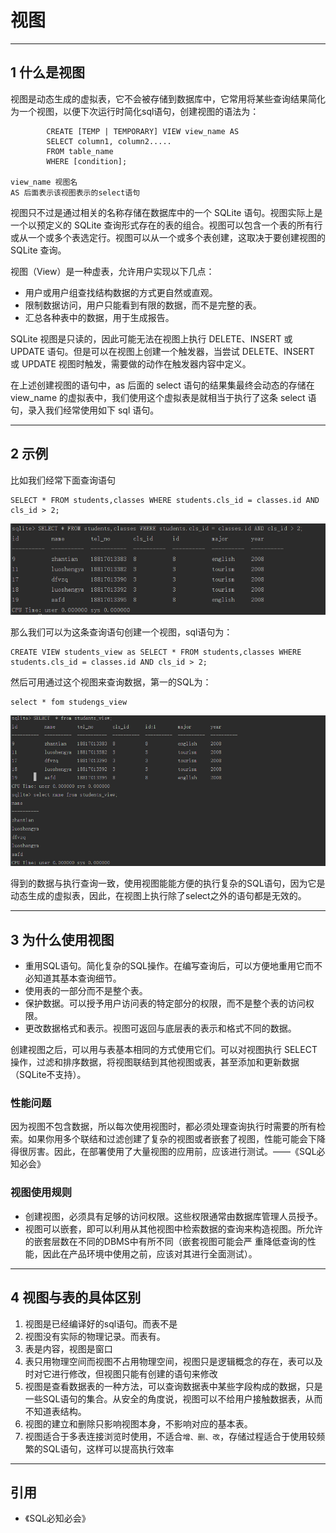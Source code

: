 #  视图

---
## 1 什么是视图

视图是动态生成的虚拟表，它不会被存储到数据库中，它常用将某些查询结果简化为一个视图，以便下次运行时简化sql语句，创建视图的语法为：

```
        CREATE [TEMP | TEMPORARY] VIEW view_name AS
        SELECT column1, column2.....
        FROM table_name
        WHERE [condition];

view_name 视图名
AS 后面表示该视图表示的select语句
```

视图只不过是通过相关的名称存储在数据库中的一个 SQLite 语句。视图实际上是一个以预定义的 SQLite 查询形式存在的表的组合。视图可以包含一个表的所有行或从一个或多个表选定行。视图可以从一个或多个表创建，这取决于要创建视图的 SQLite 查询。

视图（View）是一种虚表，允许用户实现以下几点：

*   用户或用户组查找结构数据的方式更自然或直观。
*   限制数据访问，用户只能看到有限的数据，而不是完整的表。
*   汇总各种表中的数据，用于生成报告。

SQLite 视图是只读的，因此可能无法在视图上执行 DELETE、INSERT 或 UPDATE 语句。但是可以在视图上创建一个触发器，当尝试 DELETE、INSERT 或 UPDATE 视图时触发，需要做的动作在触发器内容中定义。

在上述创建视图的语句中，as 后面的 select 语句的结果集最终会动态的存储在 view_name 的虚拟表中，我们使用这个虚拟表是就相当于执行了这条 select 语句，录入我们经常使用如下 sql 语句。

---
## 2 示例

比如我们经常下面查询语句

```
SELECT * FROM students,classes WHERE students.cls_id = classes.id AND cls_id > 2;
```
![](index_files/a4c3a67d-cd23-4215-88e8-e59b8c3c94b3.png)

那么我们可以为这条查询语句创建一个视图，sql语句为：

```
CREATE VIEW students_view as SELECT * FROM students,classes WHERE students.cls_id = classes.id AND cls_id > 2;
```

然后可用通过这个视图来查询数据，第一的SQL为：

```
select * fom studengs_view
```

![](index_files/4511a5d9-fe96-45ce-8cc6-db0cfb2eb02d.png)

得到的数据与执行查询一致，使用视图能能方便的执行复杂的SQL语句，因为它是动态生成的虚拟表，因此，在视图上执行除了select之外的语句都是无效的。

---
## 3 为什么使用视图

- 重用SQL语句。简化复杂的SQL操作。在编写查询后，可以方便地重用它而不必知道其基本查询细节。
- 使用表的一部分而不是整个表。
- 保护数据。可以授予用户访问表的特定部分的权限，而不是整个表的访问权限。
- 更改数据格式和表示。视图可返回与底层表的表示和格式不同的数据。

创建视图之后，可以用与表基本相同的方式使用它们。可以对视图执行 SELECT 操作，过滤和排序数据，将视图联结到其他视图或表，甚至添加和更新数据（SQLite不支持）。

### 性能问题

因为视图不包含数据，所以每次使用视图时，都必须处理查询执行时需要的所有检索。如果你用多个联结和过滤创建了复杂的视图或者嵌套了视图，性能可能会下降得很厉害。因此，在部署使用了大量视图的应用前，应该进行测试。——《SQL必知必会》

### 视图使用规则

- 创建视图，必须具有足够的访问权限。这些权限通常由数据库管理人员授予。
- 视图可以嵌套，即可以利用从其他视图中检索数据的查询来构造视图。所允许的嵌套层数在不同的DBMS中有所不同（嵌套视图可能会严 重降低查询的性能，因此在产品环境中使用之前，应该对其进行全面测试）。

---
## 4 视图与表的具体区别

1. 视图是已经编译好的sql语句。而表不是
2. 视图没有实际的物理记录。而表有。
3. 表是内容，视图是窗口
4. 表只用物理空间而视图不占用物理空间，视图只是逻辑概念的存在，表可以及时对它进行修改，但视图只能有创建的语句来修改
6. 视图是查看数据表的一种方法，可以查询数据表中某些字段构成的数据，只是一些SQL语句的集合。从安全的角度说，视图可以不给用户接触数据表，从而不知道表结构。
7. 视图的建立和删除只影响视图本身，不影响对应的基本表。
8. 视图适合于多表连接浏览时使用，不适合`增、删、改`，存储过程适合于使用较频繁的SQL语句，这样可以提高执行效率


---
## 引用

- 《SQL必知必会》










